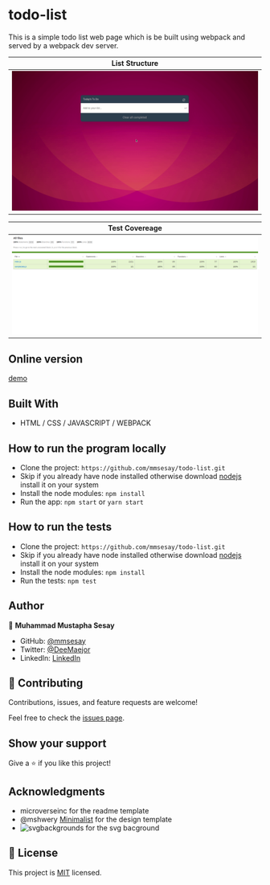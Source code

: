 # todo-list
This is a simple todo list web page which is be built using webpack and served by a webpack dev server.

List Structure                                                                                       |
:---------------------------------------------------------------------------------------------------:|
![](./assets/todo-list.gif)                                                                          |

Test Covereage                                                                                       |
:---------------------------------------------------------------------------------------------------:|
![](./assets/coverage.png)                                                                           |

## Online version
[demo](https://mmsesay.github.io/todo-list/)

## Built With

- HTML / CSS / JAVASCRIPT / WEBPACK

## How to run the program locally
- Clone the project: ```https://github.com/mmsesay/todo-list.git```
- Skip if you already have node installed otherwise download [nodejs](https://nodejs.org/en/download/) install it on your system
- Install the node modules: ```npm install```
- Run the app: ```npm start``` or ```yarn start```

## How to run the tests
- Clone the project: ```https://github.com/mmsesay/todo-list.git```
- Skip if you already have node installed otherwise download [nodejs](https://nodejs.org/en/download/) install it on your system
- Install the node modules: ```npm install```
- Run the tests: ```npm test```

## Author

👤 **Muhammad Mustapha Sesay**

- GitHub: [@mmsesay](https://github.com/mmsesay)
- Twitter: [@DeeMaejor](https://twitter.com/DeeMaejor)
- LinkedIn: [LinkedIn](https://linkedin.com/in/muhammad-m-sesay)

## 🤝 Contributing

Contributions, issues, and feature requests are welcome!

Feel free to check the [issues page](../../issues/).

## Show your support

Give a ⭐️ if you like this project!

## Acknowledgments
- microverseinc for the readme template
- @mshwery [Minimalist](https://web.archive.org/) for the design template
- ![svgbackgrounds](https://www.svgbackgrounds.com/) for the svg bacground

## 📝 License

This project is [MIT](./MIT.md) licensed.